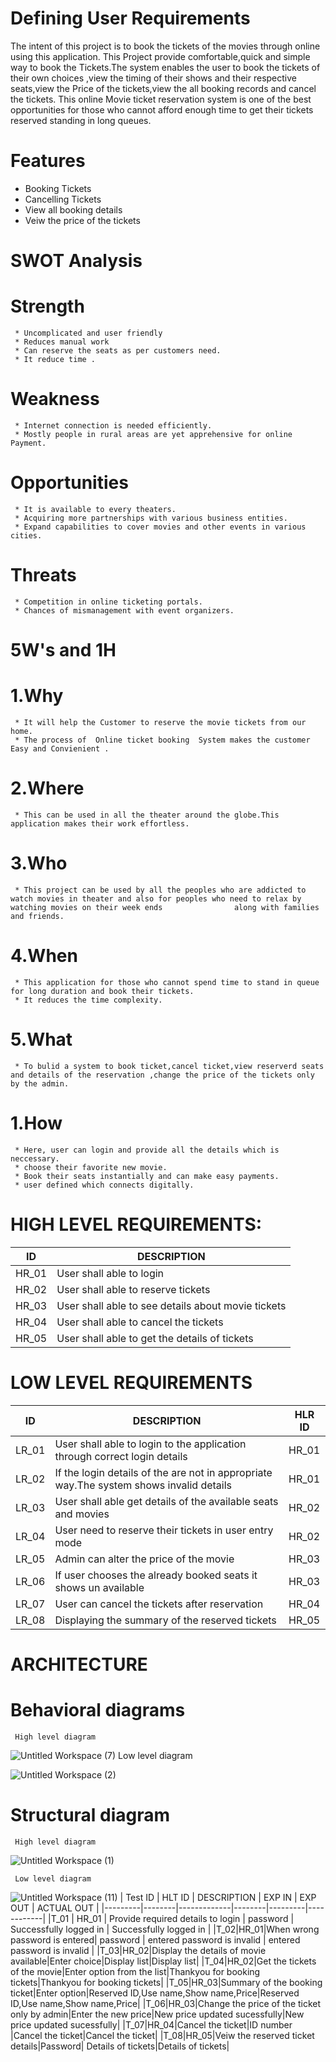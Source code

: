 # Defining User Requirements
  The intent of this project is to book the tickets of the movies through online using this application. This Project provide comfortable,quick and simple way to book the Tickets.The system enables the user to book the tickets of their own choices ,view the timing of their shows and their respective seats,view the Price of the tickets,view the all booking records and cancel the tickets. This online Movie ticket reservation system is one of the best opportunities for those who cannot afford enough time to get their tickets reserved standing in long queues.
# Features
 * Booking Tickets
 * Cancelling Tickets
 * View all booking details
 * Veiw the price of the tickets
# SWOT Analysis
 # Strength 
     * Uncomplicated and user friendly
     * Reduces manual work
     * Can reserve the seats as per customers need.
     * It reduce time .
 # Weakness
     * Internet connection is needed efficiently.
     * Mostly people in rural areas are yet apprehensive for online Payment.
 # Opportunities
     * It is available to every theaters.
     * Acquiring more partnerships with various business entities.
     * Expand capabilities to cover movies and other events in various cities.
 # Threats
     * Competition in online ticketing portals.
     * Chances of mismanagement with event organizers.
# 5W's and 1H
 # 1.Why
     * It will help the Customer to reserve the movie tickets from our home.
     * The process of  Online ticket booking  System makes the customer Easy and Convienient .
 # 2.Where 
     * This can be used in all the theater around the globe.This application makes their work effortless.
 # 3.Who
     * This project can be used by all the peoples who are addicted to watch movies in theater and also for peoples who need to relax by watching movies on their week ends                along with families and friends. 
 # 4.When
     * This application for those who cannot spend time to stand in queue for long duration and book their tickets.
     * It reduces the time complexity.
 # 5.What
     * To bulid a system to book ticket,cancel ticket,view reserverd seats and details of the reservation ,change the price of the tickets only by the admin.
 # 1.How
     * Here, user can login and provide all the details which is neccessary.
     * choose their favorite new movie.
     * Book their seats instantially and can make easy payments.
     * user defined which connects digitally.
# HIGH LEVEL REQUIREMENTS:
  |  ID |  DESCRIPTION |  
  |-----|--------------|
  |HR_01|User shall able to login|
  |HR_02|User shall able to reserve tickets| 
  |HR_03|User shall able to see details about movie tickets| 
  |HR_04|User shall able to cancel the  tickets|
  |HR_05|User shall able to get the details of tickets|
# LOW LEVEL REQUIREMENTS
  |  ID |  DESCRIPTION |HLR ID|  
  |-----|--------------|------|
  |LR_01| User shall able to login to the application through correct login details|HR_01|
  |LR_02| If the login details of the are not in appropriate way.The system shows invalid details|HR_01|
  |LR_03| User shall able get details of the available seats and movies|HR_02|
  |LR_04| User need to reserve their tickets in user entry mode|HR_02|
  |LR_05| Admin can alter the price of the movie|HR_03|
  |LR_06| If user chooses the already booked seats it shows un available|HR_03|
  |LR_07| User can cancel the tickets after reservation|HR_04|
  |LR_08| Displaying the summary of the reserved tickets|HR_05|
  
# ARCHITECTURE
  # Behavioral diagrams
     High level diagram
    
![Untitled Workspace (7)](https://user-images.githubusercontent.com/98879001/153560091-8f88cc61-7460-4e57-bd21-33a44e563722.png)
     Low level diagram
     
     
 ![Untitled Workspace (2)](https://user-images.githubusercontent.com/98879001/153572433-0fcd0d23-3359-4d70-8f39-9dd9f5b2f1cc.png)

  # Structural diagram
     High level diagram
  ![Untitled Workspace (1)](https://user-images.githubusercontent.com/98879001/153573634-130360ce-460b-4515-ac3b-137be4c0333c.png)


     Low level diagram
    
![Untitled Workspace (11)](https://user-images.githubusercontent.com/98879001/153573708-590fb9ad-2ab3-4698-9751-6442fb3bd5cd.png)
| Test ID | HLT ID | DESCRIPTION | EXP IN | EXP OUT | ACTUAL OUT |
|---------|--------|-------------|--------|---------|------------|
|T_01     | HR_01  | Provide required details to login | password | Successfully logged in | Successfully logged in |
|T_02|HR_01|When wrong password is entered| password | entered password is invalid | entered password is invalid |
|T_03|HR_02|Display the details of movie available|Enter choice|Display list|Display list|
|T_04|HR_02|Get the tickets of the movie|Enter option from the list|Thankyou for booking tickets|Thankyou for booking tickets|
|T_05|HR_03|Summary of the booking ticket|Enter option|Reserved ID,Use name,Show name,Price|Reserved ID,Use name,Show name,Price|
|T_06|HR_03|Change the price of the ticket only by admin|Enter the new price|New price updated sucessfully|New price updated sucessfully|
|T_07|HR_04|Cancel the ticket|ID number |Cancel the ticket|Cancel the ticket|
|T_08|HR_05|Veiw the reserved ticket details|Password| Details of tickets|Details of tickets|





    

   
   
   
   
   
 
   
   
   
   
   
   
   
   
   
   
   
   
   
   
   
   
   
   
  
     
      

